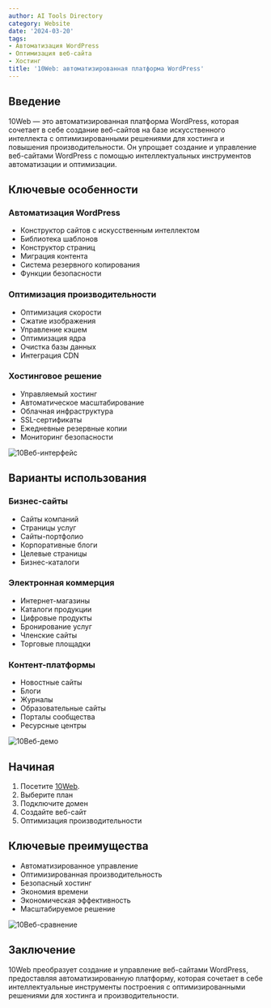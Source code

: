 ```yaml
---
author: AI Tools Directory
category: Website
date: '2024-03-20'
tags:
- Автоматизация WordPress
- Оптимизация веб-сайта
- Хостинг
title: '10Web: автоматизированная платформа WordPress'
---
```


## Введение

10Web — это автоматизированная платформа WordPress, которая сочетает в себе создание веб-сайтов на базе искусственного интеллекта с оптимизированными решениями для хостинга и повышения производительности. Он упрощает создание и управление веб-сайтами WordPress с помощью интеллектуальных инструментов автоматизации и оптимизации.

## Ключевые особенности

### Автоматизация WordPress
- Конструктор сайтов с искусственным интеллектом
- Библиотека шаблонов
- Конструктор страниц
- Миграция контента
- Система резервного копирования
- Функции безопасности

### Оптимизация производительности
- Оптимизация скорости
- Сжатие изображения
- Управление кэшем
- Оптимизация ядра
- Очистка базы данных
- Интеграция CDN

### Хостинговое решение
- Управляемый хостинг
- Автоматическое масштабирование
- Облачная инфраструктура
- SSL-сертификаты
- Ежедневные резервные копии
- Мониторинг безопасности

![10Веб-интерфейс](/imgs/10web/interface.jpg)

## Варианты использования

### Бизнес-сайты
- Сайты компаний
- Страницы услуг
- Сайты-портфолио
- Корпоративные блоги
- Целевые страницы
- Бизнес-каталоги

### Электронная коммерция
- Интернет-магазины
- Каталоги продукции
- Цифровые продукты
- Бронирование услуг
- Членские сайты
- Торговые площадки

### Контент-платформы
- Новостные сайты
- Блоги
- Журналы
- Образовательные сайты
- Порталы сообщества
- Ресурсные центры

![10Веб-демо](/imgs/10web/demo.jpg)

## Начиная

1. Посетите [10Web](https://10web.io).
2. Выберите план
3. Подключите домен
4. Создайте веб-сайт
5. Оптимизация производительности

## Ключевые преимущества

- Автоматизированное управление
- Оптимизированная производительность
- Безопасный хостинг
- Экономия времени
- Экономическая эффективность
- Масштабируемое решение

![10Веб-сравнение](/imgs/10web/comparison.jpg)

## Заключение

10Web преобразует создание и управление веб-сайтами WordPress, предоставляя автоматизированную платформу, которая сочетает в себе интеллектуальные инструменты построения с оптимизированными решениями для хостинга и производительности.